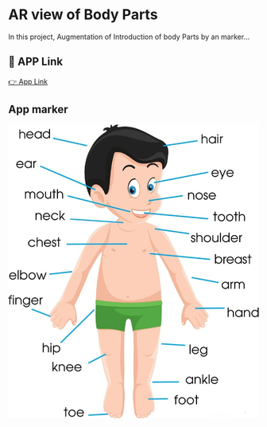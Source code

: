 
# AR view of Body Parts

In this project, Augmentation of Introduction of body Parts by an marker...

## 🔗 APP Link
[👉  App Link](https://drive.google.com/drive/u/0/folders/1VHlDCe4mFjjYb2RHD6dWfUxB1NJlvBnx?lfhs=2)

## App marker
![](bodyparts.jpg)

